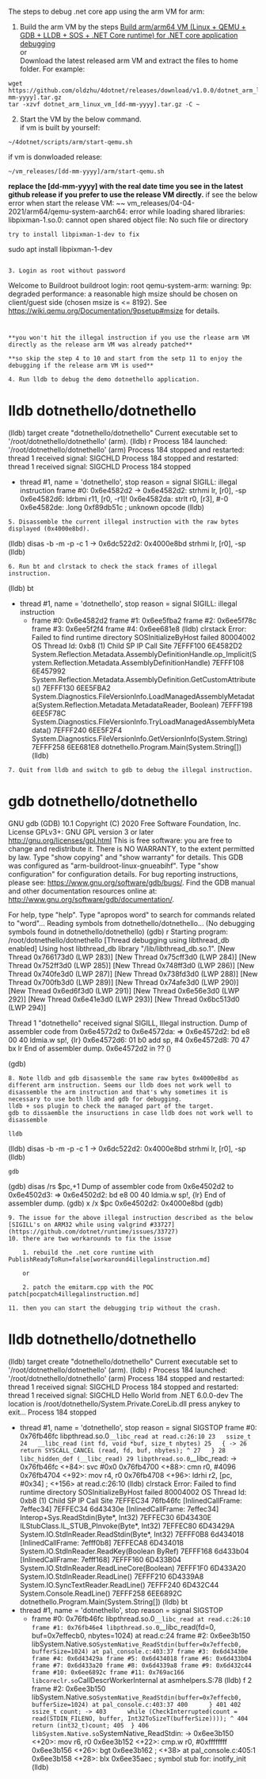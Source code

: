 The steps to debug .net core app using the arm VM 
for arm:
1. Build the arm VM by the steps [Build arm/arm64 VM (Linux + QEMU + GDB + LLDB + SOS + .NET Core runtime) for .NET core application debugging](build.md)  
    or  
    Download the latest released arm VM and extract the files to home folder. For example:
~~~
wget https://github.com/oldzhu/4dotnet/releases/download/v1.0.0/dotnet_arm_linux_vm_[dd-mm-yyyy].tar.gz
tar -xzvf dotnet_arm_linux_vm_[dd-mm-yyyy].tar.gz -C ~
~~~ 
2.  Start the VM by the below command.  
if vm is built by yourself:
~~~
~/4dotnet/scripts/arm/start-qemu.sh
~~~
if vm is donwloaded release:
~~~
~/vm_releases/[dd-mm-yyyy]/arm/start-qemu.sh
~~~
**replace the [dd-mm-yyyy] with the real date time you see in the latest github release if you prefer to use the release VM directly.**
if see the below error when start the release VM:
~~
vm_releases/04-04-2021/arm64/qemu-system-aarch64: error while loading shared libraries: libpixman-1.so.0: cannot open shared object file: No such file or directory
~~~
try to install libpixman-1-dev to fix
~~~
sudo apt install libpixman-1-dev
~~~  

3. Login as root without password
~~~
Welcome to Buildroot
buildroot login: root
qemu-system-arm: warning: 9p: degraded performance: a reasonable high msize should be chosen on client/guest side (chosen msize is <= 8192). See https://wiki.qemu.org/Documentation/9psetup#msize for details.
#
~~~
**you won't hit the illegal instruction if you use the rlease arm VM directly as the release arm VM was already patched**
  
**so skip the step 4 to 10 and start from the setp 11 to enjoy the debugging if the release arm VM is used** 
  
4. Run lldb to debug the demo dotnethello application.
~~~
# lldb dotnethello/dotnethello
(lldb) target create "dotnethello/dotnethello"
Current executable set to '/root/dotnethello/dotnethello' (arm).
(lldb) r
Process 184 launched: '/root/dotnethello/dotnethello' (arm)
Process 184 stopped and restarted: thread 1 received signal: SIGCHLD
Process 184 stopped and restarted: thread 1 received signal: SIGCHLD
Process 184 stopped
* thread #1, name = 'dotnethello', stop reason = signal SIGILL: illegal instruction
    frame #0: 0x6e4582d2
->  0x6e4582d2: strhmi lr, [r0], -sp
    0x6e4582d6: ldrbmi r11, [r0, -r1]!
    0x6e4582da: strlt  r0, [r3], #-0
    0x6e4582de: .long  0xf89db51c                ; unknown opcode
(lldb)
~~~
5. Disassemble the current illegal instruction with the raw bytes displayed (0x4000e8bd).  
~~~
(lldb) disas -b -m -p -c 1
->  0x6dc522d2: 0x4000e8bd   strhmi lr, [r0], -sp
(lldb)
~~~
6. Run bt and clrstack to check the stack frames of illegal instruction.
~~~
(lldb) bt
* thread #1, name = 'dotnethello', stop reason = signal SIGILL: illegal instruction
  * frame #0: 0x6e4582d2
    frame #1: 0x6ee5fba2
    frame #2: 0x6ee5f78c
    frame #3: 0x6ee5f2f4
    frame #4: 0x6ee681e8
(lldb) clrstack
Error: Failed to find runtime directory
SOSInitializeByHost failed 80004002
OS Thread Id: 0xb8 (1)
Child SP       IP Call Site
7EFFF100 6E4582D2 System.Reflection.Metadata.AssemblyDefinitionHandle.op_Implicit(System.Reflection.Metadata.AssemblyDefinitionHandle)
7EFFF108 6E457992 System.Reflection.Metadata.AssemblyDefinition.GetCustomAttributes()
7EFFF130 6EE5FBA2 System.Diagnostics.FileVersionInfo.LoadManagedAssemblyMetadata(System.Reflection.Metadata.MetadataReader, Boolean)
7EFFF198 6EE5F78C System.Diagnostics.FileVersionInfo.TryLoadManagedAssemblyMetadata()
7EFFF240 6EE5F2F4 System.Diagnostics.FileVersionInfo.GetVersionInfo(System.String)
7EFFF258 6EE681E8 dotnethello.Program.Main(System.String[])
(lldb)
~~~
7. Quit from lldb and switch to gdb to debug the illegal instruction.
~~~
# gdb dotnethello/dotnethello
GNU gdb (GDB) 10.1
Copyright (C) 2020 Free Software Foundation, Inc.
License GPLv3+: GNU GPL version 3 or later <http://gnu.org/licenses/gpl.html>
This is free software: you are free to change and redistribute it.
There is NO WARRANTY, to the extent permitted by law.
Type "show copying" and "show warranty" for details.
This GDB was configured as "arm-buildroot-linux-gnueabihf".
Type "show configuration" for configuration details.
For bug reporting instructions, please see:
<https://www.gnu.org/software/gdb/bugs/>.
Find the GDB manual and other documentation resources online at:
    <http://www.gnu.org/software/gdb/documentation/>.

For help, type "help".
Type "apropos word" to search for commands related to "word"...
Reading symbols from dotnethello/dotnethello...
(No debugging symbols found in dotnethello/dotnethello)
(gdb) r
Starting program: /root/dotnethello/dotnethello
[Thread debugging using libthread_db enabled]
Using host libthread_db library "/lib/libthread_db.so.1".
[New Thread 0x766173d0 (LWP 283)]
[New Thread 0x75cff3d0 (LWP 284)]
[New Thread 0x752ff3d0 (LWP 285)]
[New Thread 0x748ff3d0 (LWP 286)]
[New Thread 0x740fe3d0 (LWP 287)]
[New Thread 0x738fd3d0 (LWP 288)]
[New Thread 0x700fb3d0 (LWP 289)]
[New Thread 0x74afe3d0 (LWP 290)]
[New Thread 0x6ed6f3d0 (LWP 291)]
[New Thread 0x6e56e3d0 (LWP 292)]
[New Thread 0x6e41e3d0 (LWP 293)]
[New Thread 0x6bc513d0 (LWP 294)]

Thread 1 "dotnethello" received signal SIGILL, Illegal instruction.
Dump of assembler code from 0x6e4572d2 to 0x6e4572da:
=> 0x6e4572d2:  bd e8 00 40     ldmia.w sp!, {lr}
   0x6e4572d6:  01 b0   add     sp, #4
   0x6e4572d8:  70 47   bx      lr
End of assembler dump.
0x6e4572d2 in ?? ()

(gdb)
~~~
8. Note lldb and gdb disassemble the same raw bytes 0x4000e8bd as different arm instruction. Seems our lldb does not work well to  disassemble the arm instruction and that's why sometimes it is necessary to use both lldb and gdb for debugging.  
lldb + sos plugin to check the managed part of the target.  
gdb to dissaemble the insuructions in case lldb does not work well to disassemble   

lldb
~~~
(lldb) disas -b -m -p -c 1
->  0x6dc522d2: 0x4000e8bd   strhmi lr, [r0], -sp
(lldb)
~~~   
gdb
~~~
(gdb) disas /rs $pc,+1
Dump of assembler code from 0x6e4502d2 to 0x6e4502d3:
=> 0x6e4502d2:  bd e8 00 40     ldmia.w sp!, {lr}
End of assembler dump.
(gdb) x /x $pc
0x6e4502d2:     0x4000e8bd
(gdb)
~~~
9. The issue for the above illegal instruction described as the below  
[SIGILL's on ARM32 while using valgrind #33727](https://github.com/dotnet/runtime/issues/33727)
10. there are two workarounds to fix the issue

    1. rebuild the .net core runtime with PublishReadyToRun=false[workaround4illegalinstruction.md] 

    or

    2. patch the emitarm.cpp with the POC patch[pocpatch4illegalinstruction.md]

11. then you can start the debugging trip without the crash.
~~~
# lldb dotnethello/dotnethello
(lldb) target create "dotnethello/dotnethello"
Current executable set to '/root/dotnethello/dotnethello' (arm).
(lldb) r
Process 184 launched: '/root/dotnethello/dotnethello' (arm)
Process 184 stopped and restarted: thread 1 received signal: SIGCHLD
Process 184 stopped and restarted: thread 1 received signal: SIGCHLD
Hello World from .NET 6.0.0-dev
The location is /root/dotnethello/System.Private.CoreLib.dll
press anykey to exit...
Process 184 stopped
* thread #1, name = 'dotnethello', stop reason = signal SIGSTOP
    frame #0: 0x76fb46fc libpthread.so.0`__libc_read at read.c:26:10
   23   ssize_t
   24   __libc_read (int fd, void *buf, size_t nbytes)
   25   {
-> 26     return SYSCALL_CANCEL (read, fd, buf, nbytes);
                 ^
   27   }
   28   libc_hidden_def (__libc_read)
   29
libpthread.so.0`__libc_read:
->  0x76fb46fc <+84>: svc    #0x0
    0x76fb4700 <+88>: cmn    r0, #4096
    0x76fb4704 <+92>: mov    r4, r0
    0x76fb4708 <+96>: ldrhi  r2, [pc, #0x34]           ; <+156> at read.c:26:10
(lldb) clrstack
Error: Failed to find runtime directory
SOSInitializeByHost failed 80004002
OS Thread Id: 0xb8 (1)
Child SP       IP Call Site
7EFFEC34 76fb46fc [InlinedCallFrame: 7effec34]
7EFFEC34 6d43430e [InlinedCallFrame: 7effec34] Interop+Sys.ReadStdin(Byte*, Int32)
7EFFEC30 6D43430E ILStubClass.IL_STUB_PInvoke(Byte*, Int32)
7EFFEC80 6D43429A System.IO.StdInReader.ReadStdin(Byte*, Int32)
7EFFF0B8 6d434018 [InlinedCallFrame: 7efff0b8]
7EFFECA8 6D434018 System.IO.StdInReader.ReadKey(Boolean ByRef)
7EFFF168 6d433b04 [InlinedCallFrame: 7efff168]
7EFFF160 6D433B04 System.IO.StdInReader.ReadLineCore(Boolean)
7EFFF1F0 6D433A20 System.IO.StdInReader.ReadLine()
7EFFF210 6D4339A8 System.IO.SyncTextReader.ReadLine()
7EFFF240 6D432C44 System.Console.ReadLine()
7EFFF258 6EE6892C dotnethello.Program.Main(System.String[])
(lldb) bt
* thread #1, name = 'dotnethello', stop reason = signal SIGSTOP
  * frame #0: 0x76fb46fc libpthread.so.0`__libc_read at read.c:26:10
    frame #1: 0x76fb46e4 libpthread.so.0`__libc_read(fd=0, buf=0x7effecb0, nbytes=1024) at read.c:24
    frame #2: 0x6ee3b150 libSystem.Native.so`SystemNative_ReadStdin(buffer=0x7effecb0, bufferSize=1024) at pal_console.c:403:37
    frame #3: 0x6d43430e
    frame #4: 0x6d43429a
    frame #5: 0x6d434018
    frame #6: 0x6d433b04
    frame #7: 0x6d433a20
    frame #8: 0x6d4339a8
    frame #9: 0x6d432c44
    frame #10: 0x6ee6892c
    frame #11: 0x769ac166 libcoreclr.so`CallDescrWorkerInternal at asmhelpers.S:78
(lldb) f 2
frame #2: 0x6ee3b150 libSystem.Native.so`SystemNative_ReadStdin(buffer=0x7effecb0, bufferSize=1024) at pal_console.c:403:37
   400      }
   401
   402      ssize_t count;
-> 403      while (CheckInterrupted(count = read(STDIN_FILENO, buffer, Int32ToSizeT(bufferSize))));
                                            ^
   404      return (int32_t)count;
   405  }
   406
libSystem.Native.so`SystemNative_ReadStdin:
->  0x6ee3b150 <+20>: mov    r6, r0
    0x6ee3b152 <+22>: cmp.w  r0, #0xffffffff
    0x6ee3b156 <+26>: bgt    0x6ee3b162                ; <+38> at pal_console.c:405:1
    0x6ee3b158 <+28>: blx    0x6ee35aec                ; symbol stub for: inotify_init
(lldb)
~~~